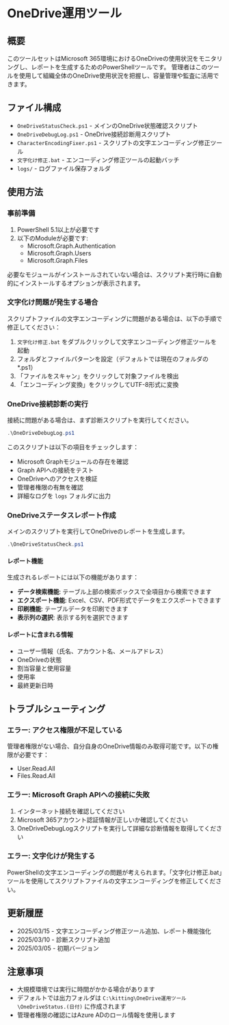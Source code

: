 # OneDrive運用ツール

## 概要
このツールセットはMicrosoft 365環境におけるOneDriveの使用状況をモニタリングし、レポートを生成するためのPowerShellツールです。
管理者はこのツールを使用して組織全体のOneDrive使用状況を把握し、容量管理や監査に活用できます。

## ファイル構成
- `OneDriveStatusCheck.ps1` - メインのOneDrive状態確認スクリプト
- `OneDriveDebugLog.ps1` - OneDrive接続診断用スクリプト
- `CharacterEncodingFixer.ps1` - スクリプトの文字エンコーディング修正ツール
- `文字化け修正.bat` - エンコーディング修正ツールの起動バッチ
- `logs/` - ログファイル保存フォルダ

## 使用方法

### 事前準備
1. PowerShell 5.1以上が必要です
2. 以下のModuleが必要です:
   - Microsoft.Graph.Authentication
   - Microsoft.Graph.Users
   - Microsoft.Graph.Files

必要なモジュールがインストールされていない場合は、スクリプト実行時に自動的にインストールするオプションが表示されます。

### 文字化け問題が発生する場合
スクリプトファイルの文字エンコーディングに問題がある場合は、以下の手順で修正してください：

1. `文字化け修正.bat` をダブルクリックして文字エンコーディング修正ツールを起動
2. フォルダとファイルパターンを設定（デフォルトでは現在のフォルダの *.ps1）
3. 「ファイルをスキャン」をクリックして対象ファイルを検出
4. 「エンコーディング変換」をクリックしてUTF-8形式に変換

### OneDrive接続診断の実行
接続に問題がある場合は、まず診断スクリプトを実行してください。

```powershell
.\OneDriveDebugLog.ps1
```

このスクリプトは以下の項目をチェックします：
- Microsoft Graphモジュールの存在を確認
- Graph APIへの接続をテスト
- OneDriveへのアクセスを検証
- 管理者権限の有無を確認
- 詳細なログを `logs` フォルダに出力

### OneDriveステータスレポート作成
メインのスクリプトを実行してOneDriveのレポートを生成します。

```powershell
.\OneDriveStatusCheck.ps1
```

#### レポート機能
生成されるレポートには以下の機能があります：

- **データ検索機能**: テーブル上部の検索ボックスで全項目から検索できます
- **エクスポート機能**: Excel、CSV、PDF形式でデータをエクスポートできます
- **印刷機能**: テーブルデータを印刷できます
- **表示列の選択**: 表示する列を選択できます

#### レポートに含まれる情報
- ユーザー情報（氏名、アカウント名、メールアドレス）
- OneDriveの状態
- 割当容量と使用容量
- 使用率
- 最終更新日時

## トラブルシューティング

### エラー: アクセス権限が不足している
管理者権限がない場合、自分自身のOneDrive情報のみ取得可能です。以下の権限が必要です：
- User.Read.All
- Files.Read.All

### エラー: Microsoft Graph APIへの接続に失敗
1. インターネット接続を確認してください
2. Microsoft 365アカウント認証情報が正しいか確認してください
3. OneDriveDebugLogスクリプトを実行して詳細な診断情報を取得してください

### エラー: 文字化けが発生する
PowerShellの文字エンコーディングの問題が考えられます。「文字化け修正.bat」ツールを使用してスクリプトファイルの文字エンコーディングを修正してください。

## 更新履歴
- 2025/03/15 - 文字エンコーディング修正ツール追加、レポート機能強化
- 2025/03/10 - 診断スクリプト追加
- 2025/03/05 - 初期バージョン

## 注意事項
- 大規模環境では実行に時間がかかる場合があります
- デフォルトでは出力フォルダは `C:\kitting\OneDrive運用ツール\OneDriveStatus.(日付)` に作成されます
- 管理者権限の確認にはAzure ADのロール情報を使用します